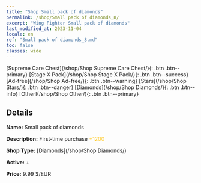 ```yaml
---
title: "Shop Small pack of diamonds"
permalink: /shop/Small pack of diamonds_8/
excerpt: "Wing Fighter Small pack of diamonds"
last_modified_at: 2023-11-04
locale: en
ref: "Small pack of diamonds_8.md"
toc: false
classes: wide
---
```



  [Supreme Care Chest](/shop/Shop Supreme Care Chest/){: .btn .btn--primary}   [Stage X Pack](/shop/Shop Stage X Pack/){: .btn .btn--success}   [Ad-free](/shop/Shop Ad-free/){: .btn .btn--warning}   [Stars](/shop/Shop Stars/){: .btn .btn--danger}   [Diamonds](/shop/Shop Diamonds/){: .btn .btn--info}   [Other](/shop/Shop Other/){: .btn .btn--primary} 

## Details

 **Name:** Small pack of diamonds 

 **Description:** First-time purchase <span style="color: #FFC926">+1200</span><br/><span style="color: #000000;"></span>

 **Shop Type:** [Diamonds](/shop/Shop Diamonds/)

 **Active:** + 

 **Price:** 9.99 $/EUR 


